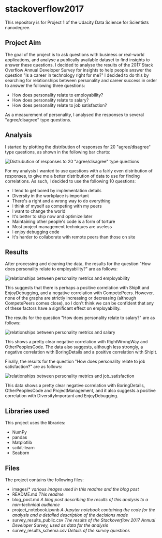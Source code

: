 # stackoverflow2017
This repository is for Project 1 of the Udacity Data Science for Scientists nanodegree.

## Project Aim
The goal of the project is to ask questions with business or real-world applications, and analyse a publically available dataset to find insights to answer these questions. I decided to analyse the results of the 2017 Stack Overflow Annual Developer Survey for insights to help people answer the question "Is a career in technology right for me?" I decided to do this by searching for relationships between personality and career success in order to answer the following three questions:

- How does personality relate to employability?
- How does personality relate to salary?
- How does personality relate to job satisfaction?

As a measurement of personality, I analysed the responses to several "agree/disagree" type questions.

## Analysis
I started by plotting the distribution of responses for 20 "agree/disagree" type questions, as shown in the following bar charts:

![Distrubution of responses to 20 "agree/disagree" type questions](https://github.com/peter-fenner1/stackoverflow2017/blob/main/images/response_distribution.png)

For my analysis I wanted to use questions with a fairly even distribution of responses, to give me a better distribution of data to use for finding correlations. As such, I decided to use the following 10 questions:

- I tend to get bored by implementation details
- Diversity in the workplace is important
- There's a right and a wrong way to do everything
- I think of myself as competing with my peers
- I want to change the world
- It's better to ship now and optimize later
- Maintaining other people's code is a form of torture
- Most project management techniques are useless
- I enjoy debugging code
- It's harder to collaborate with remote peers than those on site

## Results

After processing and cleaning the data, the results for the question "How does personality relate to employability?" are as follows:

![relationships between personality metrics and employability](https://github.com/peter-fenner1/stackoverflow2017/blob/main/images/employability.png)

This suggests that there is perhaps a positive correlation with ShipIt and EnjoyDebugging, and a negative correlation with CompetePeers. However, none of the graphs are strictly increasing or decreasing (although CompetePeers comes close), so I don't think we can be confident that any of these factors have a significant effect on employability.

The results for the question "How does personality relate to salary?" are as follows:

![relationships between personality metrics and salary](https://github.com/peter-fenner1/stackoverflow2017/blob/main/images/salary.png)

This shows a pretty clear negative correlation with RightWrongWay and OtherPeoplesCode. The data also suggests, although less strongly, a negative correlation with BoringDetails and a positive correlation with ShipIt.

Finally, the results for the question "How does personality relate to job satisfaction?" are as follows:

![relationships between personality metrics and job_satisfaction](https://github.com/peter-fenner1/stackoverflow2017/blob/main/images/satisfaction.png)

This data shows a pretty clear negative correlation with BoringDetails, OtherPeoplesCode and ProjectManagement, and it also suggests a positive correlation with DiversityImportant and EnjoyDebugging.

## Libraries used

This project uses the libraries:

- NumPy
- pandas
- Matplotlib
- scikit-learn
- Seaborn

## Files

The project contains the following files:

- images/*  _various images used in this readme and the blog post_
- README.md  _This readme_
- blog_post.md  _A blog post describing the results of this analysis to a non-technical audience_
- project_notebook.ipynb  _A Jupyter notebook containing the code for the analysis and a detailed description of the decisions made_
- survey_results_public.csv  _The results of the Stackoverflow 2017 Annual Developer Survey, used as data for the analysis_
- survey_results_schema.csv _Details of the survey questions_
  
